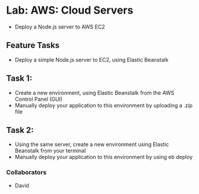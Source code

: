 # Lab: AWS: Cloud Servers

- Deploy a Node.js server to AWS EC2

## Feature Tasks

- Deploy a simple Node.js server to EC2, using Elastic Beanstalk

## Task 1:

- Create a new environment, using Elastic Beanstalk from the AWS Control Panel (GUI)
- Manually deploy your application to this environment by uploading a .zip file

## Task 2:

- Using the same server, create a new environment using Elastic Beanstalk from your terminal
- Manually deploy your application to this environment by using eb deploy

### Collaborators

- David
